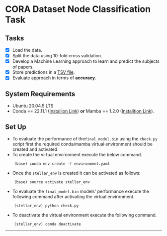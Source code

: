 # CORA Dataset Node Classification Task

## Tasks
- [x] Load the data.
- [x] Split the data using 10-fold cross validation.
- [x] Develop a Machine Learning approach to learn and predict the subjects of papers.
- [x] Store predictions in a [TSV file](./inference_predictions.tsv).
- [x] Evaluate approach in terms of **accuracy**.

## System Requirements

* Ubuntu 20.04.5 LTS
* Conda == 22.11.1 ([Installion Link](https://anaconda.org/anaconda/conda/files?version=22.11.1&page=1)) **or** Mamba == 1.2.0 ([Installtion Link](https://github.com/mamba-org/mamba/releases/tag/2023.01.16)).


## Set Up

* To evaluate the performance of the`final_model.bin` using the `check.py` script first the required conda/mamba virtual environment should be created and activated.
* To create the virtual environment execute the below command.
```
    (base) conda env create -f environment.yaml
```
* Once the `stellar_env` is created it can be activated as follows:
```
    (base) source activate stellar_env
```
* To evaluate the `final_model.bin` models' performance execute the following command after activating the virtual environment.
```
    (stellar_env) python check.py
```
* To deactivate the virtual environment execute the following command.
```
    (stellar_env) conda deactivate
```

*  *  *

